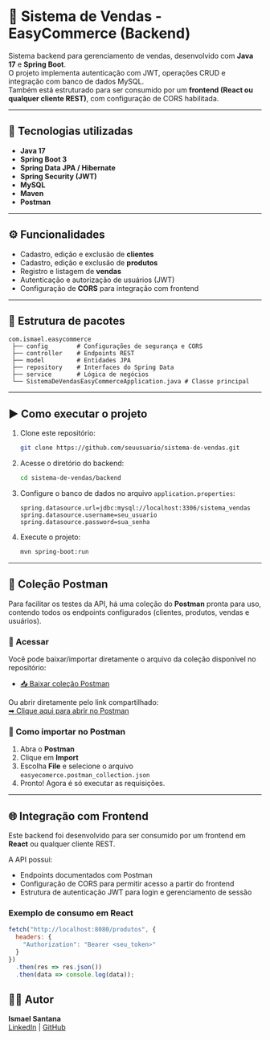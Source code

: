 # 🛒 Sistema de Vendas - EasyCommerce (Backend)

Sistema backend para gerenciamento de vendas, desenvolvido com **Java 17** e **Spring Boot**.  
O projeto implementa autenticação com JWT, operações CRUD e integração com banco de dados MySQL.  
Também está estruturado para ser consumido por um **frontend (React ou qualquer cliente REST)**, com configuração de CORS habilitada.

---

## 🚀 Tecnologias utilizadas
- **Java 17**
- **Spring Boot 3**
- **Spring Data JPA / Hibernate**
- **Spring Security (JWT)**
- **MySQL**
- **Maven**
- **Postman**

---

## ⚙️ Funcionalidades
- Cadastro, edição e exclusão de **clientes**
- Cadastro, edição e exclusão de **produtos**
- Registro e listagem de **vendas**
- Autenticação e autorização de usuários (JWT)
- Configuração de **CORS** para integração com frontend

---

## 📂 Estrutura de pacotes
```
com.ismael.easycommerce
 ├── config        # Configurações de segurança e CORS
 ├── controller    # Endpoints REST
 ├── model         # Entidades JPA
 ├── repository    # Interfaces do Spring Data
 ├── service       # Lógica de negócios
 └── SistemaDeVendasEasyCommerceApplication.java # Classe principal
```

---

## ▶️ Como executar o projeto
1. Clone este repositório:
   ```bash
   git clone https://github.com/seuusuario/sistema-de-vendas.git
   ```
2. Acesse o diretório do backend:
   ```bash
   cd sistema-de-vendas/backend
   ```
3. Configure o banco de dados no arquivo `application.properties`:
   ```properties
   spring.datasource.url=jdbc:mysql://localhost:3306/sistema_vendas
   spring.datasource.username=seu_usuario
   spring.datasource.password=sua_senha
   ```
4. Execute o projeto:
   ```bash
   mvn spring-boot:run
   ```

---

## 📮 Coleção Postman

Para facilitar os testes da API, há uma coleção do **Postman** pronta para uso, contendo todos os endpoints configurados (clientes, produtos, vendas e usuários).

### 🔗 Acessar
Você pode baixar/importar diretamente o arquivo da coleção disponível no repositório:

- [📥 Baixar coleção Postman](./docs/easyecomerce.postman_collection.json)

Ou abrir diretamente pelo link compartilhado:  
[➡ Clique aqui para abrir no Postman](https://postman.co/workspace/My-Workspace~2dd3f149-bacd-41d5-822d-1f1439937944/collection/42413279-5b2da8e7-260e-4d29-a17c-8f8778f94f0c?action=share&creator=42413279)

### 📌 Como importar no Postman
1. Abra o **Postman**
2. Clique em **Import**
3. Escolha **File** e selecione o arquivo `easyecomerce.postman_collection.json`
4. Pronto! Agora é só executar as requisições.

---

## 🌐 Integração com Frontend
Este backend foi desenvolvido para ser consumido por um frontend em **React** ou qualquer cliente REST.

A API possui:
- Endpoints documentados com Postman
- Configuração de CORS para permitir acesso a partir do frontend
- Estrutura de autenticação JWT para login e gerenciamento de sessão

### Exemplo de consumo em React
```javascript
fetch("http://localhost:8080/produtos", {
  headers: {
    "Authorization": "Bearer <seu_token>"
  }
})
  .then(res => res.json())
  .then(data => console.log(data));
```

## 👨‍💻 Autor
**Ismael Santana**  
[LinkedIn](https://www.linkedin.com/in/Ismael-Santana-) | [GitHub](https://github.com/Ismael042)
